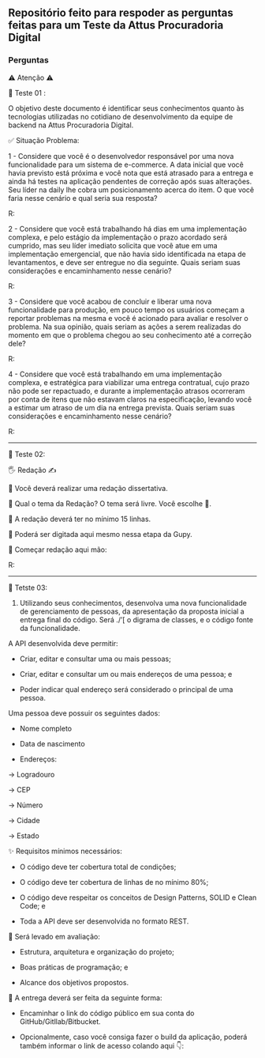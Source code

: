 ## Repositório feito para respoder as perguntas feitas para um Teste da Attus Procuradoria Digital

### Perguntas

⚠  Atenção ⚠


💛 Teste 01 :


O objetivo deste documento é identificar seus conhecimentos quanto às tecnologias utilizadas no cotidiano de desenvolvimento da equipe de backend na Attus Procuradoria Digital. 


✅ Situação Problema: 

1 - Considere que você é o desenvolvedor responsável por uma nova funcionalidade para um sistema de e-commerce. A data inicial que você havia previsto está próxima e você nota que está atrasado para a entrega e ainda há testes na aplicação pendentes de correção após suas alterações. Seu líder na daily lhe cobra um posicionamento acerca do item. O que você faria nesse cenário e qual seria sua resposta? 

R: 

 

2 - Considere que você está trabalhando há dias em uma implementação complexa, e pelo estágio da implementação o prazo acordado será cumprido, mas seu líder imediato solicita que você atue em uma implementação emergencial, que não havia sido identificada na etapa de levantamentos, e deve ser entregue no dia seguinte. Quais seriam suas considerações e encaminhamento nesse cenário? 

R: 

 

3 - Considere que você acabou de concluir e liberar uma nova funcionalidade para produção, em pouco tempo os usuários começam a reportar problemas na mesma e você é acionado para avaliar e resolver o problema. Na sua opinião, quais seriam as ações a serem realizadas do momento em que o problema chegou ao seu conhecimento até a correção dele? 

R: 

 

4 - Considere que você está trabalhando em uma implementação complexa, e estratégica para viabilizar uma entrega contratual, cujo prazo não pode ser repactuado, e durante a implementação atrasos ocorreram por conta de itens que não estavam claros na especificação, levando você a estimar um atraso de um dia na entrega prevista. Quais seriam suas considerações e encaminhamento nesse cenário? 

R: 

 
____________________________________________________________________________________________________________________________________________________________________________________________________________________________________________________

💛 Teste 02: 

🖐  Redação ✍

 
🎯 Você deverá realizar uma redação dissertativa.

🎯 Qual o tema da Redação? O tema será livre. Você escolhe 🤚.

🎯 A redação deverá ter no mínimo 15 linhas.

🎯 Poderá ser digitada aqui mesmo nessa etapa da Gupy.


📍 Começar redação aqui mão:

R: 


____________________________________________________________________________________________________________________________________________________________________________________________________________________________________________________

💛 Tetste 03: 

1) Utilizando seus conhecimentos, desenvolva uma nova funcionalidade de gerenciamento de pessoas, da apresentação da proposta inicial a entrega final do código. Será ./’[ o digrama de classes, e o código fonte da funcionalidade.



A API desenvolvida deve permitir: 

- Criar, editar e consultar uma ou mais pessoas;

- Criar, editar e consultar um ou mais endereços de uma pessoa; e

- Poder indicar qual endereço será considerado o principal de uma pessoa.



Uma pessoa deve possuir os seguintes dados: 

- Nome completo

- Data de nascimento

- Endereços:

-> Logradouro

-> CEP

-> Número

-> Cidade

-> Estado



✨ Requisitos mínimos necessários:

- O código deve ter cobertura total de condições;

- O código deve ter cobertura de linhas de no mínimo 80%;

- O código deve respeitar os conceitos de Design Patterns, SOLID e Clean Code; e

- Toda a API deve ser desenvolvida no formato REST.



🚀 Será levado em avaliação:

- Estrutura, arquitetura e organização do projeto;

- Boas práticas de programação; e

- Alcance dos objetivos propostos.

 

📩 A entrega deverá ser feita da seguinte forma:


- Encaminhar o link do código público em sua conta do GitHub/Gitllab/Bitbucket.

- Opcionalmente, caso você consiga fazer o build da aplicação, poderá também informar o link de acesso colando aqui 👇:
